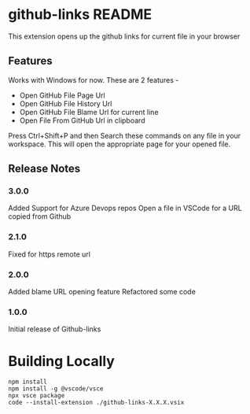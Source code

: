 # github-links README
This extension opens up the github links for current file in your browser

## Features

Works with Windows for now. These are 2 features -
* Open GitHub File Page Url
* Open GitHub File History Url
* Open GitHub File Blame Url for current line
* Open File From GitHub Url in clipboard

Press Ctrl+Shift+P and then Search these commands on any file in your workspace.
This will open the appropriate page for your opened file.


## Release Notes

### 3.0.0
Added Support for Azure Devops repos
Open a file in VSCode for a URL copied from Github

### 2.1.0
Fixed for https remote url

### 2.0.0
Added blame URL opening feature
Refactored some code

### 1.0.0
Initial release of Github-links

# Building Locally

```shell
npm install
npm install -g @vscode/vsce
npx vsce package
code --install-extension ./github-links-X.X.X.vsix
```

